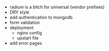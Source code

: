 * radium is a bitch for universal (vendor prefixes)
* DRY style
* add authentication to mongodb
* form validation
* deployment
    * nginx config
    * upstart file
* add error pages
